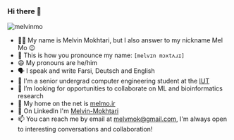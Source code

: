 ### Hi there 👋
<p align="left"> <img src="https://komarev.com/ghpvc/?username=melvinmo&label=Profile%20views&color=0e75b6&style=flat" alt="melvinmo" /> </p>

- 👩‍💻 My name is Melvin Mokhtari, but I also answer to my nickname Mel Mo 😉
- 📢 This is how you pronounce my name: `[melvɪn mɔxtʌɹɪ]`
- 😄 My pronouns are he/him
- 🗣️ I speak and write Farsi, Deutsch and English
- 🐙 I'm a senior undergrad computer engineering student at the [IUT](https://english.iut.ac.ir/)
- 🤝 I’m looking for opportunities to collaborate on ML and bioinformatics research
- 🔗 My home on the net is [melmo.ir](https://melmo.ir)
- 💼 On LinkedIn I'm [Melvin-Mokhtari](https://www.linkedin.com/in/melvin-mokhtari)
- 📫 You can reach me by email at [melvmok@gmail.com](mailto:melvmok@gmail.com), I'm always open to interesting conversations and collaboration!

